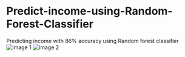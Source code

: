 # Predict-income-using-Random-Forest-Classifier
Predicting income with 86% accuracy using Random forest classifier
![image 1](https://github.com/shubhankarPrakashNath/Predict-income-using-Random-Forest-Classifier/assets/168228343/22bc2459-88ee-45f4-81f0-8d565a8400c3)
![image 2](https://github.com/shubhankarPrakashNath/Predict-income-using-Random-Forest-Classifier/assets/168228343/4b4c701e-63e8-4f30-b213-89e6c86647ce)
